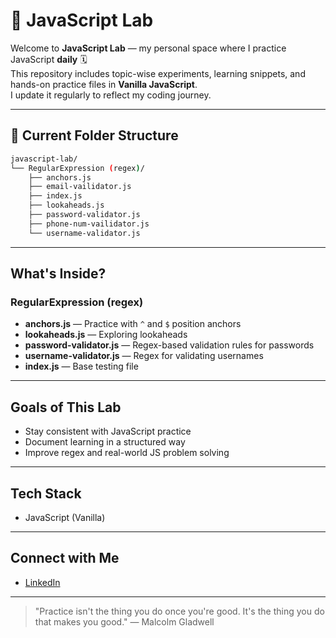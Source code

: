 # 🧪 JavaScript Lab

Welcome to **JavaScript Lab** — my personal space where I practice JavaScript **daily** 🗓️  
This repository includes topic-wise experiments, learning snippets, and hands-on practice files in **Vanilla JavaScript**.  
I update it regularly to reflect my coding journey.

---

## 📁 Current Folder Structure

```bash
javascript-lab/
└── RegularExpression (regex)/
    ├── anchors.js
    ├── email-vailidator.js
    ├── index.js
    ├── lookaheads.js
    ├── password-validator.js
    ├── phone-num-vailidator.js
    └── username-validator.js

```
---

## What's Inside?

### RegularExpression (regex)

- **anchors.js** — Practice with `^` and `$` position anchors  
- **lookaheads.js** — Exploring lookaheads  
- **password-validator.js** — Regex-based validation rules for passwords  
- **username-validator.js** — Regex for validating usernames  
- **index.js** — Base testing file  

---

## Goals of This Lab

- Stay consistent with JavaScript practice    
- Document learning in a structured way  
- Improve regex and real-world JS problem solving  

---

## Tech Stack

- JavaScript (Vanilla)

---

## Connect with Me

- [LinkedIn](https://www.linkedin.com/in/devansh-techie/)

---

> "Practice isn't the thing you do once you're good. It's the thing you do that makes you good." — Malcolm Gladwell

